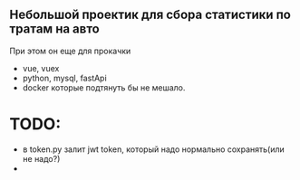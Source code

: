 ## Небольшой проектик для сбора статистики по тратам на авто

При этом он еще для прокачки
 - vue, vuex
 - python, mysql, fastApi
 - docker 
 которые подтянуть бы не мешало.

 # TODO:
 - в token.py залит jwt token, который надо нормально сохранять(или не надо?)
 - 

 